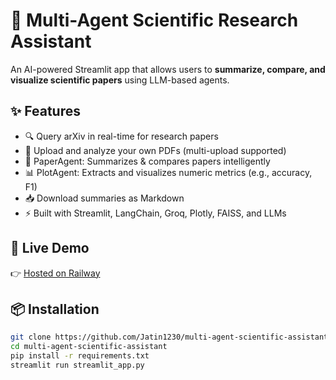 # 🧠 Multi-Agent Scientific Research Assistant

An AI-powered Streamlit app that allows users to **summarize, compare, and visualize scientific papers** using LLM-based agents.

## ✨ Features

- 🔍 Query arXiv in real-time for research papers
- 📄 Upload and analyze your own PDFs (multi-upload supported)
- 🧠 PaperAgent: Summarizes & compares papers intelligently
- 📊 PlotAgent: Extracts and visualizes numeric metrics (e.g., accuracy, F1)
- 📥 Download summaries as Markdown
- ⚡ Built with Streamlit, LangChain, Groq, Plotly, FAISS, and LLMs

## 🚀 Live Demo

👉 [Hosted on Railway](https://your-app-name.up.railway.app)

## 📦 Installation

```bash
git clone https://github.com/Jatin1230/multi-agent-scientific-assistant.git
cd multi-agent-scientific-assistant
pip install -r requirements.txt
streamlit run streamlit_app.py
